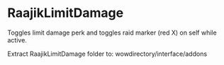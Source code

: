 # RaajikLimitDamage
 Toggles limit damage perk and toggles raid marker (red X) on self while active.

 Extract RaajikLimitDamage folder to:
 wowdirectory/interface/addons
